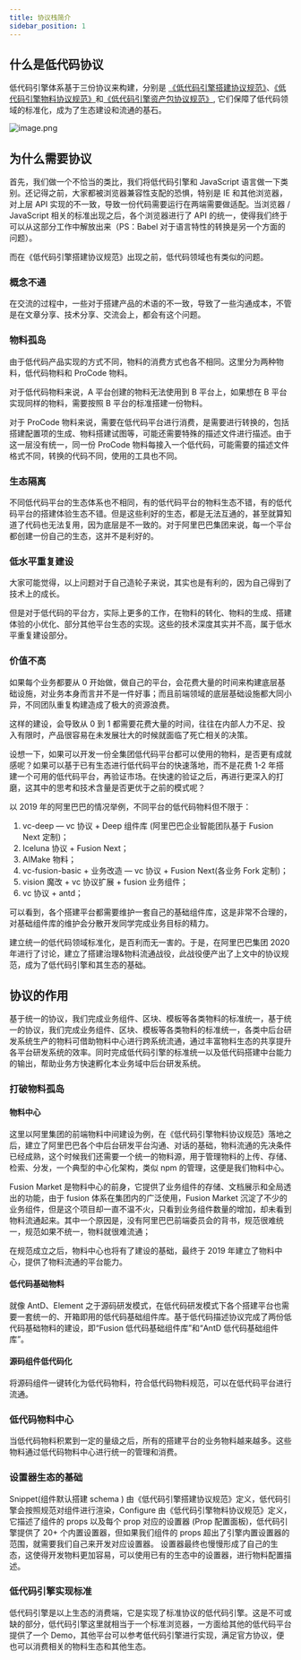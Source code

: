 ```yaml
---
title: 协议栈简介
sidebar_position: 1
---
```

## 什么是低代码协议
低代码引擎体系基于三份协议来构建，分别是 [《低代码引擎搭建协议规范》](/site/docs/specs/lowcode-spec)、[《低代码引擎物料协议规范》](/site/docs/specs/material-spec)和[《低代码引擎资产包协议规范》](/site/docs/specs/assets-spec), 它们保障了低代码领域的标准化，成为了生态建设和流通的基石。

![image.png](https://img.alicdn.com/imgextra/i3/O1CN01axsOyW1s01YgXnT8z_!!6000000005703-2-tps-1888-1000.png)

## 为什么需要协议

首先，我们做一个不恰当的类比，我们将低代码引擎和 JavaScript 语言做一下类别。还记得之前，大家都被浏览器兼容性支配的恐惧，特别是 IE 和其他浏览器，对上层 API 实现的不一致，导致一份代码需要运行在两端需要做适配。当浏览器 / JavaScript 相关的标准出现之后，各个浏览器进行了 API 的统一，使得我们终于可以从这部分工作中解放出来（PS：Babel 对于语言特性的转换是另一个方面的问题）。

而在《低代码引擎搭建协议规范》出现之前，低代码领域也有类似的问题。

### 概念不通

在交流的过程中，一些对于搭建产品的术语的不一致，导致了一些沟通成本，不管是在文章分享、技术分享、交流会上，都会有这个问题。

### 物料孤岛

由于低代码产品实现的方式不同，物料的消费方式也各不相同。这里分为两种物料，低代码物料和 ProCode 物料。

对于低代码物料来说，A 平台创建的物料无法使用到 B 平台上，如果想在 B 平台实现同样的物料，需要按照 B 平台的标准搭建一份物料。

对于 ProCode 物料来说，需要在低代码平台进行消费，是需要进行转换的，包括搭建配置项的生成、物料搭建试图等，可能还需要特殊的描述文件进行描述。由于这一层没有统一，同一份 ProCode 物料每接入一个低代码，可能需要的描述文件格式不同，转换的代码不同，使用的工具也不同。

### 生态隔离

不同低代码平台的生态体系也不相同，有的低代码平台的物料生态不错，有的低代码平台的搭建体验生态不错。但是这些利好的生态，都是无法互通的，甚至就算知道了代码也无法复用，因为底层是不一致的。对于阿里巴巴集团来说，每一个平台都创建一份自己的生态，这并不是利好的。

### 低水平重复建设

大家可能觉得，以上问题对于自己造轮子来说，其实也是有利的，因为自己得到了技术上的成长。

但是对于低代码的平台方，实际上更多的工作，在物料的转化、物料的生成、搭建体验的小优化、部分其他平台生态的实现。这些的技术深度其实并不高，属于低水平重复建设部分。

### 价值不高

如果每个业务都要从 0 开始做，做自己的平台，会花费大量的时间来构建底层基础设施，对业务本身而言并不是一件好事；而且前端领域的底层基础设施都大同小异，不同团队重复构建造成了极大的资源浪费。

这样的建设，会导致从 0 到 1 都需要花费大量的时间，往往在内部人力不足、投入有限时，产品很容易在未发展壮大的时候就面临了死亡相关的决策。

设想一下，如果可以开发一份全集团低代码平台都可以使用的物料，是否更有成就感呢？如果可以基于已有生态进行低代码平台的快速落地，而不是花费 1-2 年搭建一个可用的低代码平台，再验证市场。在快速的验证之后，再进行更深入的打磨，这其中的思考和技术含量是否更优于之前的模式呢？

以 2019 年的阿里巴巴的情况举例，不同平台的低代码物料但不限于：

1. vc-deep — vc 协议 + Deep 组件库 (阿里巴巴企业智能团队基于 Fusion Next 定制)；
2. Iceluna 协议 + Fusion Next；
3. AIMake 物料；
4. vc-fusion-basic + 业务改造 — vc 协议 + Fusion Next(各业务 Fork 定制)；
5. vision 魔改 + vc 协议扩展 + fusion 业务组件；
6. vc 协议 + antd；

可以看到，各个搭建平台都需要维护一套自己的基础组件库，这是非常不合理的，对基础组件库的维护会分散开发同学完成业务目标的精力。

建立统一的低代码领域标准化，是百利而无一害的。于是，在阿里巴巴集团 2020 年进行了讨论，建立了搭建治理&物料流通战役，此战役便产出了上文中的协议规范，成为了低代码引擎和其生态的基础。

## 协议的作用

基于统一的协议，我们完成业务组件、区块、模板等各类物料的标准统一，基于统一的协议，我们完成业务组件、区块、模板等各类物料的标准统一，各类中后台研发系统生产的物料可借助物料中心进行跨系统流通，通过丰富物料生态的共享提升各平台研发系统的效率。同时完成低代码引擎的标准统一以及低代码搭建中台能力的输出，帮助业务方快速孵化本业务域中后台研发系统。

### 打破物料孤岛

#### 物料中心

这里以阿里集团的前端物料中间建设为例，在《低代码引擎物料协议规范》落地之后，建立了阿里巴巴各个中后台研发平台沟通、对话的基础，物料流通的先决条件已经成熟，这个时候我们还需要一个统一的物料源，用于管理物料的上传、存储、检索、分发，一个典型的中心化架构，类似 npm 的管理，这便是我们物料中心。

Fusion Market 是物料中心的前身，它提供了业务组件的存储、文档展示和全局透出的功能，由于 fusion 体系在集团内的广泛使用，Fusion Market 沉淀了不少的业务组件，但是这个项目却一直不温不火，只看到业务组件数量的增加，却未看到物料流通起来。其中一个原因是，没有阿里巴巴前端委员会的背书，规范很难统一，规范如果不统一，物料就很难流通；

在规范成立之后，物料中心也将有了建设的基础，最终于 2019 年建立了物料中心，提供了物料流通的平台能力。

#### 低代码基础物料

就像 AntD、Element 之于源码研发模式，在低代码研发模式下各个搭建平台也需要一套统一的、开箱即用的低代码基础组件库。基于低代码描述协议完成了两份低代码基础物料的建设，即“Fusion 低代码基础组件库”和“AntD 低代码基础组件库”。

#### 源码组件低代码化

将源码组件一键转化为低代码物料，符合低代码物料规范，可以在低代码平台进行流通。
### 低代码物料中心

当低代码物料积累到一定的量级之后，所有的搭建平台的业务物料越来越多。这些物料通过低代码物料中心进行统一的管理和消费。
### 设置器生态的基础

Snippet(组件默认搭建 schema ) 由《低代码引擎搭建协议规范》定义，低代码引擎会按照规范对组件进行渲染，Configure 由《低代码引擎物料协议规范》定义，它描述了组件的 props 以及每个 prop 对应的设置器 (Prop 配置面板)，低代码引擎提供了 20+ 个内置设置器，但如果我们组件的 props 超出了引擎内置设置器的范围，就需要我们自己来开发对应设置器。
设置器最终也慢慢形成了自己的生态，这使得开发物料更加容易，可以使用已有的生态中的设置器，进行物料配置描述。
### 低代码引擎实现标准

低代码引擎是以上生态的消费端，它是实现了标准协议的低代码引擎。这是不可或缺的部分，低代码引擎这里就相当于一个标准浏览器，一方面给其他的低代码平台提供了一个 Demo，其他平台可以参考低代码引擎进行实现，满足官方协议，便也可以消费相关的物料生态和其他生态。
